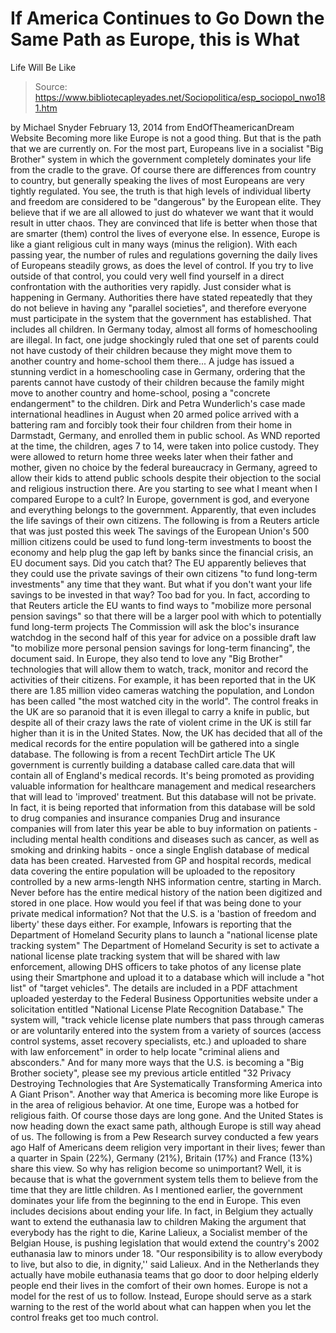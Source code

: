 # If America Continues to Go Down the Same Path as Europe, this is What 
Life Will Be Like

> Source: https://www.bibliotecapleyades.net/Sociopolitica/esp_sociopol_nwo181.htm

by Michael Snyder
February 13, 2014
from
EndOfTheamericanDream Website
Becoming more like Europe is not
a good thing. But that is the path that we are currently on.
For the most part, Europeans live in a socialist
"Big
Brother" system in which the government completely dominates your
life from the cradle to the grave. Of course there are differences from
country to country, but generally speaking the lives of most Europeans are
very tightly regulated.
You see, the truth is that high levels of
individual liberty and freedom are considered to be "dangerous" by the
European elite. They believe that if we are all allowed to just do whatever
we want that it would result in utter chaos.
They are convinced that life is better when
those that are smarter (them) control the lives of everyone else. In
essence, Europe is like a giant religious cult in many ways (minus the
religion). With each passing year, the number of rules and regulations
governing the daily lives of Europeans steadily grows, as does the level of
control.
If you try to live outside of that control, you
could very well find yourself in a direct confrontation with the authorities
very rapidly.
Just consider what is happening in Germany.
Authorities there have stated repeatedly that they do not believe in having
any "parallel societies", and therefore everyone must participate in the
system that the government has established. That includes all children.
In Germany today, almost all forms
of homeschooling are illegal.
In fact, one judge shockingly ruled that one set
of parents could not have custody of their children because
they might move them to another country and home-school them
there...
A judge has issued a stunning verdict in a
homeschooling case in Germany, ordering that the parents cannot have
custody of their children because the family might move to another
country and home-school, posing a "concrete endangerment" to the
children.
Dirk and Petra Wunderlich's case made
international headlines in August when 20 armed police arrived with a
battering ram and forcibly took their four children from their home in
Darmstadt, Germany, and enrolled them in public school.
As WND reported at the time, the children,
ages 7 to 14, were taken into police custody.
They were allowed to return home three weeks
later when their father and mother, given no choice by the federal
bureaucracy in Germany, agreed to allow their kids to attend public
schools despite their objection to the social and religious instruction
there.
Are you starting to see what I meant when I
compared Europe to a cult? In Europe, government is god, and everyone and
everything belongs to the government.
Apparently, that even includes the life savings
of their own citizens.
The following is from a Reuters
article that was just posted this week
The
savings
of the European Union's 500 million citizens could be used
to fund long-term
investments to boost the
economy and help plug the gap left by
banks
since the financial crisis, an EU document says.
Did you catch that? The EU apparently believes
that they could use the private savings of their own citizens "to fund
long-term investments" any time that they want.
But what if you don't want your life savings to
be invested in that way? Too bad for you.
In fact, according to that Reuters article the
EU wants to find ways to "mobilize more personal pension savings" so that
there will be a larger pool with which to potentially fund long-term
projects
The Commission will
ask the bloc's insurance watchdog in the second half of this year for
advice on a possible draft law "to
mobilize more
personal pension savings for long-term financing", the document
said.
In Europe, they also tend to love any "Big
Brother" technologies that will allow them to watch, track, monitor and
record the activities of their citizens.
For example, it has been reported that in the UK
there are
1.85 million video cameras watching the
population, and London has been called "the
most watched city in the world".
The control freaks in the UK are so paranoid
that it is even illegal
to carry a knife in public, but despite all
of their crazy laws the rate of violent crime in the UK is still
far higher than it is in the United States.
Now, the UK has decided that all of the medical
records for the entire population will be gathered into a single database.
The following is from a
recent TechDirt article
The UK government is currently building a
database called care.data that will contain
all of England's medical records. It's
being promoted as providing valuable information for healthcare
management and medical researchers that
will lead to 'improved' treatment.
But this database will not be private.
In fact, it is being reported that information
from this database will be sold to
drug companies and insurance companies
Drug and insurance companies will from later
this year be able
to buy information on patients - including mental health
conditions and diseases such as cancer, as well as smoking and drinking
habits - once a single English database of medical data has been
created.
Harvested from GP and hospital records,
medical data covering the entire population will be uploaded to the
repository controlled by a new arms-length NHS information centre,
starting in March.
Never before has the entire medical history
of the nation been digitized and stored in one place.
How would you feel if that was being done to
your private medical information? Not that
the U.S. is a
'bastion of
freedom and liberty' these days either.
For example, Infowars
is reporting that the Department of Homeland Security plans to
launch a "national license plate tracking system"
The Department of Homeland Security is set
to activate a national license plate tracking system that will be shared
with law enforcement, allowing DHS officers to take photos of any
license plate using their Smartphone and upload it to a database which
will include a "hot list" of "target vehicles".
The details are included in a PDF attachment
uploaded yesterday to the Federal
Business Opportunities website under a solicitation entitled
"National License Plate Recognition Database."
The system will,
"track vehicle license plate numbers
that pass through cameras or are voluntarily entered into the system
from a variety of sources (access control systems, asset recovery
specialists, etc.) and uploaded to share with law enforcement" in
order to help locate "criminal aliens and absconders."
And for many more ways that the U.S. is becoming
a "Big Brother society", please see my previous article entitled "32
Privacy Destroying Technologies that Are Systematically Transforming America
into A Giant Prison".
Another way that America is becoming more like
Europe is in the area of religious behavior.
At one time, Europe was a hotbed for
religious faith. Of course those days are long gone. And the United
States is now heading down the exact same path, although Europe is still way
ahead of us.
The following is from a
Pew Research survey conducted a few years
ago
Half of Americans deem religion very
important in their lives; fewer than a quarter in Spain (22%), Germany
(21%), Britain (17%) and France (13%) share this view.
So why has
religion become so unimportant?
Well, it is because that is what the
government system tells them to believe from the time that they are
little children. As I mentioned earlier, the government dominates your life
from the beginning to the end in Europe. This even includes decisions about
ending your life.
In fact, in Belgium they actually want to extend
the euthanasia law to
children
Making the argument that everybody has the
right to die, Karine Lalieux, a Socialist member of the Belgian House,
is pushing legislation that would
extend the country's 2002 euthanasia law to minors
under 18.
"Our responsibility is to allow everybody to
live, but also to die, in dignity,'' said Lalieux.
And in the Netherlands they actually have
mobile euthanasia teams that go door to
door helping elderly people end their lives in the comfort of their own
homes.
Europe is not a model for the rest of us to
follow.
Instead, Europe should serve as a stark warning
to the rest of the world about what can happen when you let the control
freaks get too much control.
